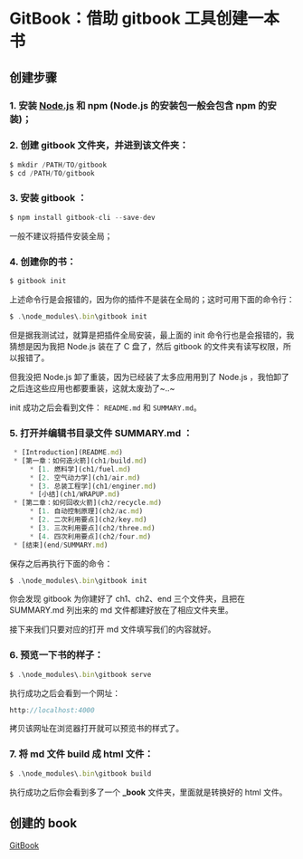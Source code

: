 # GitBook：借助 gitbook 工具创建一本书

## 创建步骤
### 1. 安装 [Node.js](https://nodejs.org/en/) 和 npm (Node.js 的安装包一般会包含 npm 的安装)；
### 2. 创建 gitbook 文件夹，并进到该文件夹：

   ```javascript
   $ mkdir /PATH/TO/gitbook
   $ cd /PATH/TO/gitbook
   ```
### 3. 安装 gitbook ：
   
   ```javascript
   $ npm install gitbook-cli --save-dev
   ```
   一般不建议将插件安装全局；
### 4. 创建你的书：
   
   ```javascript
   $ gitbook init
   ```
   上述命令行是会报错的，因为你的插件不是装在全局的；这时可用下面的命令行：
   ```javascript
   $ .\node_modules\.bin\gitbook init
   ```
   但是据我测试过，就算是把插件全局安装，最上面的 init 命令行也是会报错的，我猜想是因为我把 Node.js 装在了 C 盘了，然后 gitbook   的文件夹有读写权限，所以报错了。
   
   但我没把 Node.js 卸了重装，因为已经装了太多应用用到了 Node.js ，我怕卸了之后连这些应用也都要重装，这就太废劲了~..~
   
   init 成功之后会看到文件： `README.md` 和 `SUMMARY.md`。
### 5. 打开并编辑书目录文件 SUMMARY.md ：
    
   ```javascript
    * [Introduction](README.md)
	* [第一章：如何造火箭](ch1/build.md)
		* [1. 燃料学](ch1/fuel.md)
		* [2. 空气动力学](ch1/air.md)
		* [3. 总装工程学](ch1/enginer.md)
		* [小结](ch1/WRAPUP.md)
	* [第二章：如何回收火箭](ch2/recycle.md)
		* [1. 自动控制原理](ch2/ac.md)
		* [2. 二次利用要点](ch2/key.md)
		* [3. 三次利用要点](ch2/three.md)
		* [4. 四次利用要点](ch2/four.md)
	* [结束](end/SUMMARY.md)
   ```
   保存之后再执行下面的命令：
   
   ```javascript
   $ .\node_modules\.bin\gitbook init
   ```
   你会发现 gitbook 为你建好了 ch1、ch2、end 三个文件夹，且把在 SUMMARY.md 列出来的 md 文件都建好放在了相应文件夹里。
   
   接下来我们只要对应的打开 md 文件填写我们的内容就好。
### 6. 预览一下书的样子：
   
   ```javascript
   $ .\node_modules\.bin\gitbook serve
   ```
   执行成功之后会看到一个网址：
   
   ```javascript
   http://localhost:4000
   ```
   拷贝该网址在浏览器打开就可以预览书的样式了。
### 7. 将 md 文件 build 成 html 文件：
   
   ```javascript
   $ .\node_modules\.bin\gitbook build
   ```
   执行成功之后你会看到多了一个 **_book** 文件夹，里面就是转换好的 html 文件。

## 创建的 book
[GitBook](https://alvinyw.github.io/Blog/GitBook/index.html)
   
   